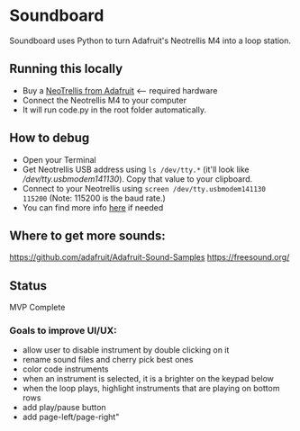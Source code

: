 # Soundboard
Soundboard uses Python to turn Adafruit's Neotrellis M4 into a loop station.

## Running this locally
- Buy a [NeoTrellis from Adafruit](https://www.adafruit.com/product/4020) <-- required hardware
- Connect the Neotrellis M4 to your computer
- It will run code.py in the root folder automatically.

## How to debug
- Open your Terminal
- Get Neotrellis USB address using `ls /dev/tty.*` (it'll look like */dev/tty.usbmodem141130*). Copy that value to your clipboard.
- Connect to your Neotrellis using `screen /dev/tty.usbmodem141130 115200` (Note: 115200 is the baud rate.)
- You can find more info [here](https://learn.adafruit.com/adafruit-neotrellis-m4/connecting-to-the-serial-console) if needed

## Where to get more sounds:
https://github.com/adafruit/Adafruit-Sound-Samples 
https://freesound.org/

## Status
MVP Complete

### Goals to improve UI/UX:
- allow user to disable instrument by double clicking on it
- rename sound files and cherry pick best ones 
- color code instruments
- when an instrument is selected, it is a brighter on the keypad below
- when the loop plays, highlight instruments that are playing on bottom rows
- add play/pause button
- add page-left/page-right"
